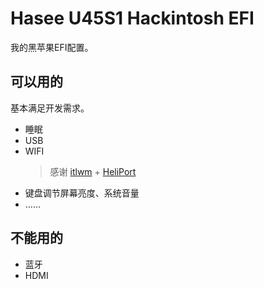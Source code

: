 # Hasee U45S1 Hackintosh EFI
我的黑苹果EFI配置。

## 可以用的
基本满足开发需求。

- 睡眠
- USB
- WIFI
  > 感谢 [itlwm](https://github.com/zxystd/itlwm) + [HeliPort](https://github.com/zxystd/HeliPort)
- 键盘调节屏幕亮度、系统音量
- ……

## 不能用的

- 蓝牙
- HDMI
